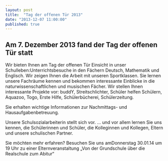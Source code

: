 ```yaml
---
layout: post
title:  "Tag der offenen Tür 2013"
date: "2013-12-07 11:00:00"
published: true
---
```


## Am 7. Dezember 2013 fand der Tag der offenen Tür statt

Wir bieten Ihnen am Tag der offenen Tür Einsicht in unser Schulleben:Unterrichtsbesuche in den Fächern Deutsch, Mathematik und Englisch. 
Wir zeigen Ihnen die Arbeit mit unseren Sportklassen. 
Sie lernen unsere Fachräume kennen und bekommen interessante Einblicke in die naturwissenschaftlichen und musischen Fächer. 
Wir stellen Ihnen interessante Projekte vor: buddY, Streitschlichter, Schüler helfen Schülern, Aquazoo, Togo, Erste Hilfe, Schülerbücherei, Schülerzeitung. 

Sie erhalten wichtige Informationen zur Nachmittags- und Hausaufgabenbetreuung.

Unsere Schulsozialarbeiterin stellt sich vor.
... und vor allem lernen Sie uns kennen, die Schülerinnen und Schüler, die Kolleginnen und Kollegen, Eltern und unsere schulischen Partner.

Sie möchten mehr erfahren? Besuchen Sie uns amDonnerstag 30.01.14 um 19 Uhr zu einer Elternveranstaltung „Von der Grundschule über die Realschule zum Abitur“ 
